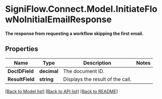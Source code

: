 # SigniFlow.Connect.Model.InitiateFlowNoInitialEmailResponse
#### The response from requesting a workflow skipping the first email.

## Properties

Name | Type | Description | Notes
------------ | ------------- | ------------- | -------------
**DocIDField** | **decimal** | The document ID. | 
**ResultField** | **string** | Displays the result of the call. | 

[[Back to Model list]](../README.md#documentation-for-models) [[Back to API list]](../README.md#documentation-for-api-endpoints) [[Back to README]](../README.md)

